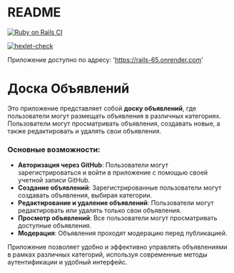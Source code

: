 # README
[![Ruby on Rails CI](https://github.com/Ilya-Sche/rails-project-65/actions/workflows/ci.yml/badge.svg)](https://github.com/Ilya-Sche/rails-project-65/actions/workflows/ci.yml)

[![hexlet-check](https://github.com/Ilya-Sche/rails-project-65/actions/workflows/hexlet-check.yml/badge.svg)](https://github.com/Ilya-Sche/rails-project-65/actions/workflows/hexlet-check.yml)

Приложение доступно по адресу: 'https://rails-65.onrender.com'

# Доска Объявлений

Это приложение представляет собой **доску объявлений**, где пользователи могут размещать объявления в различных категориях. Пользователи могут просматривать объявления, создавать новые, а также редактировать и удалять свои объявления.

### Основные возможности:

- **Авторизация через GitHub**: Пользователи могут зарегистрироваться и войти в приложение с помощью своей учетной записи GitHub.
- **Создание объявлений**: Зарегистрированные пользователи могут создавать объявления, выбирая категории.
- **Редактирование и удаление объявлений**: Пользователи могут редактировать или удалять только свои объявления.
- **Просмотр объявлений**: Все пользователи могут просматривать доступные объявления.
- **Модерация**: Объявления проходят модерацию перед публикацией.

Приложение позволяет удобно и эффективно управлять объявлениями в рамках различных категорий, используя современные методы аутентификации и удобный интерфейс.
